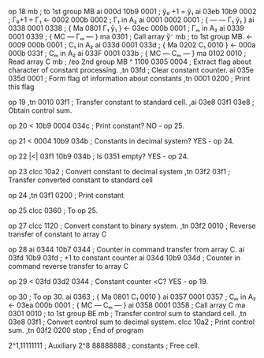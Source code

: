 op 18
mb                                 ; to 1st group MB
ai   000d 10b9 0001                ; ў₀ +1 = ў₁
ai   03eb 10b9 0002                ; Г₀+1 = Г₁
<-   0002 000b 0002                ; Г₁ in A₂
ai   0001 0002 0001                ; { — — Г₁ ў₁ }
ai   0338 0001 0338                ; { Ma 0801 Г₁ ў₁ }
<-   03ec 000b 0001                ; Гₘ in A₂
ai   0339 0001 0339                ; { MC — Гₘ — }
ma   0301                          ; Call array ў⁻
mb                                 ; to 1st group MB.
<-   0009 000b 0001                ; С₁ in A₂
ai   033d 0001 033d                ; { Ma 0202 С₁ 0010 }
<-   000a 000b 033f                ; Сₘ in A₂
ai   033F 0001 033b			       ; { MC — Сₘ — }
ma   0102 0010                     ; Read array С
mb                                 ; /eo 2nd group MB
^    1100 0305 0004                ; Extract flag about character of constant processing.
,tn  03fd                          ; Clear constant counter.
ai   035e 035d 0001                ; Form flag of information about constants
,tn  0001 0200                     ; Print this flag

op 19
,tn  0010 03f1                     ; Transfer constant to standard cell.
,ai  03e8 03f1 03e8                ; Obtain control sum.

op 20
<    10b9 0004 034c                ; Print constant? NO - op 25.

op 21
<    0004 10b9 034b                ; Constants in decimal system? YES - op 24.

op 22
|<|  03f1 10b9 034b                ; Is 0351 empty? YES - op 24.

op 23
clcc 10a2                          ; Convert constant to decimal system
,tn  03f2 		03f1               ; Transfer converted constant to standard cell

op 24
,tn  03f1 0200                     ; Print constant

op 25
clcc 0360                          ; To op 25.

op 27
clcc 1120                          ; Convert constant to binary system.
,tn  03f2 0010                     ; Reverse transfer of constant to array С

op 28
ai   0344 10b7 0344                ; Counter in command transfer from array С.
ai   03fd 10b9 03fd                ; +1 to constant counter
ai   034d 10b9 034d                ; Counter in command reverse transfer to array С

op 29
< 	 03fd 03d2 0344                ; Constant counter <С?  YES - op 19.

op 30                              ; To op 30.
ai   0363                          ; { Ma 0801 С₁ 0010 }
ai   0357 0001 0357                ; Сₘ in A₂
<-   03ea 000b 0001                ; { MC — Сₘ — }
ai   0358 0001 0358                ; Call array С
ma   0301      0010                ; to 1st group BE
mb                                 ; Transfer control sum to standard cell.
,tn  03e8 	   03f1                ; Convert control sum to decimal system.
clcc 10a2                          ; Print control sum.
,tn  03f2 0200
stop                               ; End of program

2^1,11111111                       ; Auxiliary
2^8 88888888                       ; constants
                                   ; Free cell.
